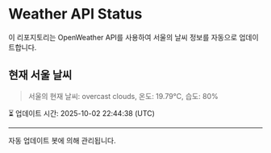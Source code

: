 
# Weather API Status

이 리포지토리는 OpenWeather API를 사용하여 서울의 날씨 정보를 자동으로 업데이트합니다.

## 현재 서울 날씨
> 서울의 현재 날씨: overcast clouds, 온도: 19.79°C, 습도: 80%

⏳ 업데이트 시간: 2025-10-02 22:44:38 (UTC)

---
자동 업데이트 봇에 의해 관리됩니다.
